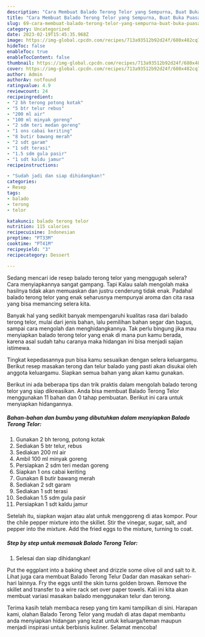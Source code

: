 ```yaml
---
description: "Cara Membuat Balado Terong Telor yang Sempurna, Buat Buka Puasa Menggugah Selera"
title: "Cara Membuat Balado Terong Telor yang Sempurna, Buat Buka Puasa Menggugah Selera"
slug: 69-cara-membuat-balado-terong-telor-yang-sempurna-buat-buka-puasa-menggugah-selera
category: Uncategorized
date: 2023-02-19T15:45:35.968Z
image: https://img-global.cpcdn.com/recipes/713a93512b92d24f/680x482cq70/balado-terong-telor-foto-resep-utama.jpg
hideToc: false
enableToc: true
enableTocContent: false
thumbnail: https://img-global.cpcdn.com/recipes/713a93512b92d24f/680x482cq70/balado-terong-telor-foto-resep-utama.jpg
cover: https://img-global.cpcdn.com/recipes/713a93512b92d24f/680x482cq70/balado-terong-telor-foto-resep-utama.jpg
author: Admin
authorAv: notfound
ratingvalue: 4.9
reviewcount: 24
recipeingredient:
- "2 bh terong potong kotak"
- "5 btr telur rebus"
- "200 ml air"
- "100 ml minyak goreng"
- "2 sdm teri medan goreng"
- "1 ons cabai keriting"
- "8 butir bawang merah"
- "2 sdt garam"
- "1 sdt terasi"
- "1.5 sdm gula pasir"
- "1 sdt kaldu jamur"
recipeinstructions:

- "Sudah jadi dan siap dihidangkan!"
categories:
- Resep
tags:
- balado
- terong
- telor

katakunci: balado terong telor 
nutrition: 115 calories
recipecuisine: Indonesian
preptime: "PT33M"
cooktime: "PT41M"
recipeyield: "3"
recipecategory: Dessert

---
```



Sedang mencari ide resep balado terong telor yang menggugah selera? Cara menyiapkannya sangat gampang. Tapi Kalau salah mengolah maka hasilnya tidak akan memuaskan dan justru cenderung tidak enak. Padahal balado terong telor yang enak seharusnya mempunyai aroma dan cita rasa yang bisa memancing selera kita.


Banyak hal yang sedikit banyak mempengaruhi kualitas rasa dari balado terong telor, mulai dari jenis bahan, lalu pemilihan bahan segar dan bagus, sampai cara mengolah dan menghidangkannya. Tak perlu bingung jika mau menyiapkan balado terong telor yang enak di mana pun kamu berada, karena asal sudah tahu caranya maka hidangan ini bisa menjadi sajian istimewa.

Tingkat kepedasannya pun bisa kamu sesuaikan dengan selera keluargamu. Berikut resep masakan terong dan telur balado yang pasti akan disukai oleh anggota keluargamu. Siapkan semua bahan yang akan kamu gunakan.


Berikut ini ada beberapa tips dan trik praktis dalam mengolah balado terong telor yang siap dikreasikan. Anda bisa membuat Balado Terong Telor menggunakan 11 bahan dan 0 tahap pembuatan. Berikut ini cara untuk menyiapkan hidangannya.

<!--inarticleads1-->

##### Bahan-bahan dan bumbu yang dibutuhkan dalam menyiapkan Balado Terong Telor:

1. Gunakan 2 bh terong, potong kotak
1. Sediakan 5 btr telur, rebus
1. Sediakan 200 ml air
1. Ambil 100 ml minyak goreng
1. Persiapkan 2 sdm teri medan goreng
1. Siapkan 1 ons cabai keriting
1. Gunakan 8 butir bawang merah
1. Sediakan 2 sdt garam
1. Sediakan 1 sdt terasi
1. Sediakan 1.5 sdm gula pasir
1. Persiapkan 1 sdt kaldu jamur


Setelah itu, siapkan wajan atau alat untuk menggoreng di atas kompor. Pour the chile pepper mixture into the skillet. Stir the vinegar, sugar, salt, and pepper into the mixture. Add the fried eggs to the mixture, turning to coat. 

<!--inarticleads2-->

##### Step by step untuk memasak Balado Terong Telor:


1. Selesai dan siap dihidangkan!

Put the eggplant into a baking sheet and drizzle some olive oil and salt to it. Lihat juga cara membuat Balado Terong Telur Dadar dan masakan sehari-hari lainnya. Fry the eggs until the skin turns golden brown. Remove the skillet and transfer to a wire rack set over paper towels. Kali ini kita akan membuat variasi masakan balado menggunakan telur dan terong. 

Terima kasih telah membaca resep yang tim kami tampilkan di sini. Harapan kami, olahan Balado Terong Telor yang mudah di atas dapat membantu anda menyiapkan hidangan yang lezat untuk keluarga/teman maupun menjadi inspirasi untuk berbisnis kuliner. Selamat mencoba!
